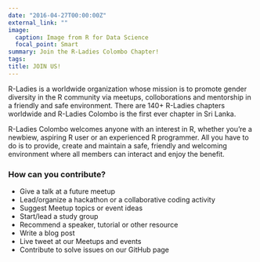 ```yaml
---
date: "2016-04-27T00:00:00Z"
external_link: ""
image:
  caption: Image from R for Data Science
  focal_point: Smart
summary: Join the R-Ladies Colombo Chapter!
tags:
title: JOIN US!
---
```


R-Ladies is a worldwide organization whose mission is to promote gender diversity in the R community via meetups, colloborations and mentorship in a friendly and safe environment. There are 140+ R-Ladies chapters worldwide and R-Ladies Colombo is the first ever chapter in Sri Lanka. 

R-Ladies Colombo welcomes anyone with an interest in R, whether you’re a newbiew, aspiring R user or an experienced R programmer. All you have to do is to provide, create and maintain a safe, friendly and welcoming environment where all members can interact and enjoy the benefit.

### How can you contribute? 

- Give a talk at a future meetup
- Lead/organize a hackathon or a collaborative coding activity
- Suggest  Meetup topics or event ideas
- Start/lead a study group
- Recommend a speaker, tutorial or other resource
- Write a blog post
- Live tweet at our Meetups and events
- Contribute to solve issues on our GitHub page